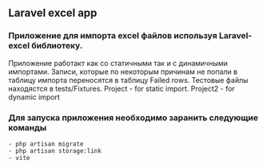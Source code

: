 ## Laravel excel app

### Приложение для импорта excel файлов используя Laravel-excel библиотеку.

Приложение работакт как со статичными так и с динамичными импортами. Записи, которые по некоторым причинам не попали в таблицу импорта переносятся в таблицу Failed rows.
Тестовые файлы находястся в tests/Fixtures. Project - for static import. Project2 - for dynamic import

### Для запуска приложения необходимо заранить следующие команды

    - php artisan migrate
    - php artisan storage:link
    - vite
